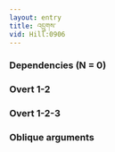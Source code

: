 ```yaml
---
layout: entry
title: འདྲུགས་
vid: Hill:0906
---
```

### Dependencies (N = 0)


### Overt 1-2


### Overt 1-2-3


### Oblique arguments
